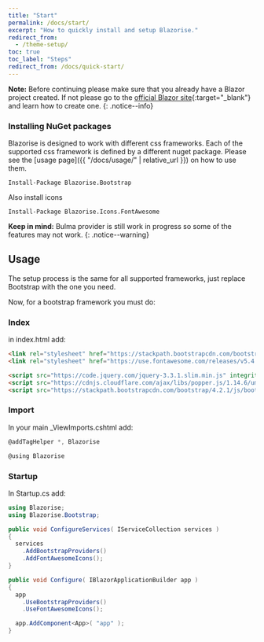 ```yaml
---
title: "Start"
permalink: /docs/start/
excerpt: "How to quickly install and setup Blazorise."
redirect_from:
  - /theme-setup/
toc: true
toc_label: "Steps"
redirect_from: /docs/quick-start/
---
```


**Note:** Before continuing please make sure that you already have a Blazor project created. If not please go to the [official Blazor site](https://blazor.net/docs/get-started.html){:target="_blank"} and learn how to create one.
{: .notice--info}

### Installing NuGet packages

Blazorise is designed to work with different css frameworks. Each of the supported css framework is defined by a different nuget package. Please see the [usage page]({{ "/docs/usage/" | relative_url }}) on how to use them.

```
Install-Package Blazorise.Bootstrap
```

Also install icons

```
Install-Package Blazorise.Icons.FontAwesome
```

**Keep in mind:** Bulma provider is still work in progress so some of the features may not work.
{: .notice--warning}

## Usage

The setup process is the same for all supported frameworks, just replace Bootstrap with the one you need.

Now, for a bootstrap framework you must do:

### Index

in index.html add:

```html
<link rel="stylesheet" href="https://stackpath.bootstrapcdn.com/bootstrap/4.2.1/css/bootstrap.min.css" integrity="sha384-GJzZqFGwb1QTTN6wy59ffF1BuGJpLSa9DkKMp0DgiMDm4iYMj70gZWKYbI706tWS" crossorigin="anonymous">
<link rel="stylesheet" href="https://use.fontawesome.com/releases/v5.4.1/css/all.css" integrity="sha384-5sAR7xN1Nv6T6+dT2mhtzEpVJvfS3NScPQTrOxhwjIuvcA67KV2R5Jz6kr4abQsz" crossorigin="anonymous">

<script src="https://code.jquery.com/jquery-3.3.1.slim.min.js" integrity="sha384-q8i/X+965DzO0rT7abK41JStQIAqVgRVzpbzo5smXKp4YfRvH+8abtTE1Pi6jizo" crossorigin="anonymous"></script>
<script src="https://cdnjs.cloudflare.com/ajax/libs/popper.js/1.14.6/umd/popper.min.js" integrity="sha384-wHAiFfRlMFy6i5SRaxvfOCifBUQy1xHdJ/yoi7FRNXMRBu5WHdZYu1hA6ZOblgut" crossorigin="anonymous"></script>
<script src="https://stackpath.bootstrapcdn.com/bootstrap/4.2.1/js/bootstrap.min.js" integrity="sha384-B0UglyR+jN6CkvvICOB2joaf5I4l3gm9GU6Hc1og6Ls7i6U/mkkaduKaBhlAXv9k" crossorigin="anonymous"></script>
```

### Import

In your main _ViewImports.cshtml add:

```cs
@addTagHelper *, Blazorise

@using Blazorise
```

### Startup

In Startup.cs add:

```cs
using Blazorise;
using Blazorise.Bootstrap;

public void ConfigureServices( IServiceCollection services )
{
  services
    .AddBootstrapProviders()
    .AddFontAwesomeIcons();
}

public void Configure( IBlazorApplicationBuilder app )
{
  app
    .UseBootstrapProviders()
    .UseFontAwesomeIcons();

  app.AddComponent<App>( "app" );
}
```
